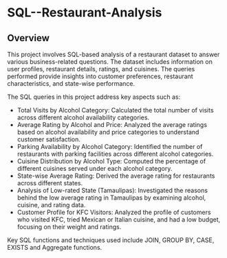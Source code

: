 # SQL--Restaurant-Analysis

## Overview
This project involves SQL-based analysis of a restaurant dataset to answer various business-related questions. The dataset includes information on user profiles, restaurant details, ratings, and cuisines. The queries performed provide insights into customer preferences, restaurant characteristics, and state-wise performance.

The SQL queries in this project address key aspects such as:

- Total Visits by Alcohol Category: Calculated the total number of visits across different alcohol availability categories.
- Average Rating by Alcohol and Price: Analyzed the average ratings based on alcohol availability and price categories to understand customer satisfaction.
- Parking Availability by Alcohol Category: Identified the number of restaurants with parking facilities across different alcohol categories.
- Cuisine Distribution by Alcohol Type: Computed the percentage of different cuisines served under each alcohol category.
- State-wise Average Rating: Derived the average rating for restaurants across different states.
- Analysis of Low-rated State (Tamaulipas): Investigated the reasons behind the low average rating in Tamaulipas by examining alcohol, cuisine, and rating data.
- Customer Profile for KFC Visitors: Analyzed the profile of customers who visited KFC, tried Mexican or Italian cuisine, and had a low budget, focusing on their weight and ratings.

Key SQL functions and techniques used include JOIN, GROUP BY, CASE, EXISTS and Aggregate functions.
